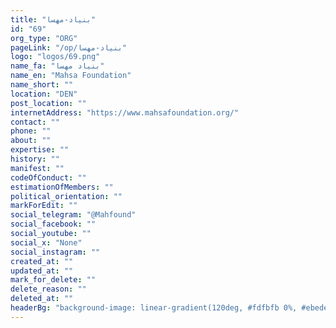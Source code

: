 ```yaml
---
title: "بنیاد-مهسا"
id: "69"
org_type: "ORG"
pageLink: "/op/بنیاد-مهسا"
logo: "logos/69.png"
name_fa: "بنیاد مهسا"
name_en: "Mahsa Foundation"
name_short: ""
location: "DEN"
post_location: ""
internetAddress: "https://www.mahsafoundation.org/"
contact: ""
phone: ""
about: ""
expertise: ""
history: ""
manifest: ""
codeOfConduct: ""
estimationOfMembers: ""
political_orientation: ""
markForEdit: ""
social_telegram: "@Mahfound"
social_facebook: ""
social_youtube: ""
social_x: "None"
social_instagram: ""
created_at: ""
updated_at: ""
mark_for_delete: ""
delete_reason: ""
deleted_at: ""
headerBg: "background-image: linear-gradient(120deg, #fdfbfb 0%, #ebedee 100%);"
---
```


